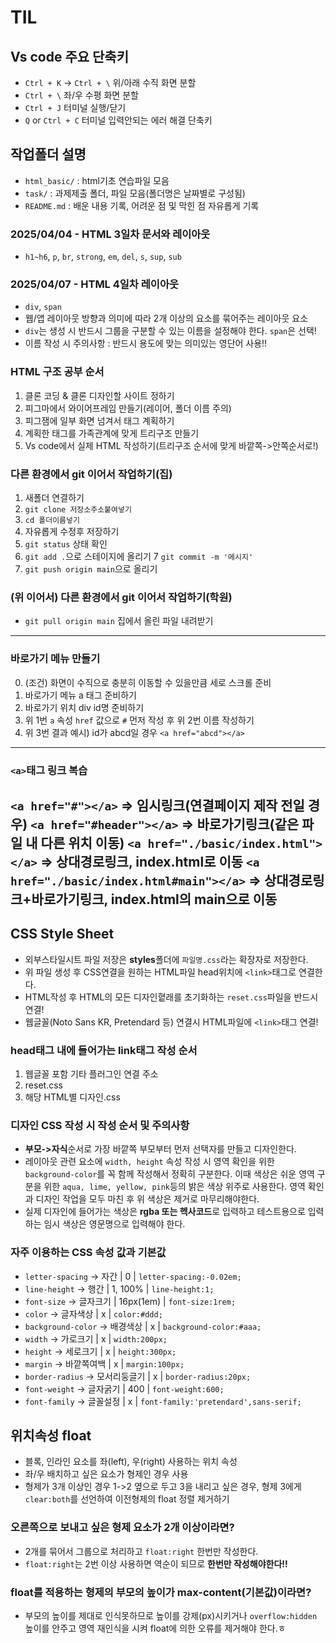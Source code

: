 # TIL
## Vs code 주요 단축키
* `Ctrl + K` -> `Ctrl + \` 위/아래 수직 화면 분할
* `Ctrl + \` 좌/우 수평 화면 분할
* `Ctrl + J` 터미널 실행/닫기
* `Q` or `Ctrl + C` 터미널 입력안되는 에러 해결 단축키
## 작업폴더 설명
* `html_basic/` : html기초 연습파일 모음
* `task/` : 과제제출 폴더, 파일 모음(폴더명은 날짜별로 구성됨)
* `README.md` : 배운 내용 기록, 어려운 점 및 막힌 점 자유롭게 기록
### 2025/04/04 - HTML 3일차 문서와 레이아웃
* `h1~h6`, `p`, `br`, `strong`, `em`, `del`, `s`, `sup`, `sub`
### 2025/04/07 - HTML 4일차 레이아웃
* `div`, `span`
* 웹/앱 레이아웃 방향과 의미에 따라 2개 이상의 요소를 묶어주는 레이아웃 요소
* `div`는 생성 시 반드시 그룹을 구분할 수 있는 이름을 설정해야 한다. `span`은 선택!
* 이름 작성 시 주의사항 : 반드시 용도에 맞는 의미있는 영단어 사용!!
### HTML 구조 공부 순서
1. 클론 코딩 & 클론 디자인할 사이트 정하기
2. 피그마에서 와이어프레임 만들기(레이어, 폴더 이름 주의)
3. 피그잼에 일부 화면 넘겨서 태그 계획하기
4. 계획한 태그를 가족관계에 맞게 트리구조 만들기
5. Vs code에서 실제 HTML 작성하기(트리구조 순서에 맞게 바깥쪽->안쪽순서로!)
### 다른 환경에서 git 이어서 작업하기(집)
1. 새폴더 연결하기
2. `git clone 저장소주소붙여넣기`
3. `cd 폴더이름넣기` 
4. 자유롭게 수정후 저장하기
5. `git status` 상태 확인
6. `git add .`으로 스테이지에 올리기
7 `git commit -m '메시지'`
8. `git push origin main`으로 올리기
### (위 이어서) 다른 환경에서 git 이어서 작업하기(학원)
* `git pull origin main` 집에서 올린 파일 내려받기
-----
### 바로가기 메뉴 만들기
0. (조건) 화면이 수직으로 충분히 이동할 수 있을만큼 세로 스크롤 준비
1. 바로가기 메뉴 a 태그 준비하기
2. 바로가기 위치 div id명 준비하기
3. 위 1번 `a` 속성 `href` 값으로 `#` 먼저 작성 후 위 2번 이름 작성하기
4. 위 3번 결과 예시) id가 abcd일 경우 `<a href="abcd"></a>`
-----
### `<a>`태그 링크 복습
`<a href="#"></a>` => 임시링크(연결페이지 제작 전일 경우)
`<a href="#header"></a>` => 바로가기링크(같은 파일 내 다른 위치 이동)
`<a href="./basic/index.html"></a>` => 상대경로링크, index.html로 이동
`<a href="./basic/index.html#main"></a>` => 상대경로링크+바로가기링크, index.html의 main으로 이동
-----
## CSS Style Sheet
* 외부스타일시트 파일 저장은 **styles**폴더에 `파일명.css`라는 확장자로 저장한다.
* 위 파일 생성 후 CSS연결을 원하는 HTML파일 head위치에 `<link>`태그로 연결한다.
* HTML작성 후 HTML의 모든 디자인혙래를 초기화하는 `reset.css`파일을 반드시 연결!
* 웹글꼴(Noto Sans KR, Pretendard 등) 연결시 HTML파일에 `<link>`태그 연결!
### head태그 내에 들어가는 link태그 작성 순서
1. 웹글꼴 포함 기타 플러그인 연결 주소
2. reset.css
3. 해당 HTML별 디자인.css
### 디자인 CSS 작성 시 작성 순서 및 주의사항
* **부모->자식**순서로 가장 바깥쪽 부모부터 먼저 선택자를 만들고 디자인한다.
* 레이아웃 관련 요소에 `width, height` 속성 작성 시 영역 확인을 위한 `background-color`를 꼭 함께 작성해서 정확히 구분한다. 이때 색상은 쉬운 영역 구분을 위한 `aqua, lime, yellow, pink`등의 밝은 색상 위주로 사용한다. 영역 확인과 디자인 작업을 모두 마친 후 위 색상은 제거로 마무리해야한다.
* 실제 디자인에 들어가는 색상은 **rgba 또는 헥사코드**로 입력하고 테스트용으로 입력하는 임시 색상은 영문명으로 입력해야 한다.
### 자주 이용하는 CSS 속성 값과 기본값 <!-- 뜻 | 기본값,없으면x | 사용예시 -->
* `letter-spacing` -> 자간 | 0 | `letter-spacing:-0.02em;`
* `line-height` -> 행간 | 1, 100% | `line-height:1;`
* `font-size` -> 글자크기 | 16px(1em) | `font-size:1rem;`
* `color` -> 글자색상 |  x  | `color:#ddd;`
* `background-color` -> 배경색상 |  x  | `background-color:#aaa;`
* `width` -> 가로크기 |  x  | `width:200px;`
* `height` -> 세로크기  |  x  | `height:300px;`
* `margin` -> 바깥쪽여백  |  x  | `margin:100px;`
* `border-radius` -> 모서리둥글기 |  x  | `border-radius:20px;`
* `font-weight` -> 글자굵기 | 400 | `font-weight:600;`
* `font-family` -> 글꼴설정 |  x  | `font-family:'pretendard',sans-serif;`
## 위치속성 float
* 블록, 인라인 요소를 좌(left), 우(right) 사용하는 위치 속성
* 좌/우 배치하고 싶은 요소가 형제인 경우 사용
* 형제가 3개 이상인 경우 1->2 옆으로 두고 3을 내리고 싶은 경우, 형제 3에게 `clear:both`를 선언하여 이전형제의 float 정렬 제거하기
### 오른쪽으로 보내고 싶은 형제 요소가 2개 이상이라면?
* 2개를 묶어서 그룹으로 처리하고 `float:right` 한번만 작성한다.
* `float:right`는 2번 이상 사용하면 역순이 되므로 **한번만 작성해야한다!!**
### float를 적용하는 형제의 부모의 높이가 max-content(기본값)이라면?
* 부모의 높이를 제대로 인식못하므로 높이를 강제(px)시키거나 `overflow:hidden` 높이를 안주고 영역 재인식을 시켜 float에 의한 오류를 제거해야 한다.ㅎ